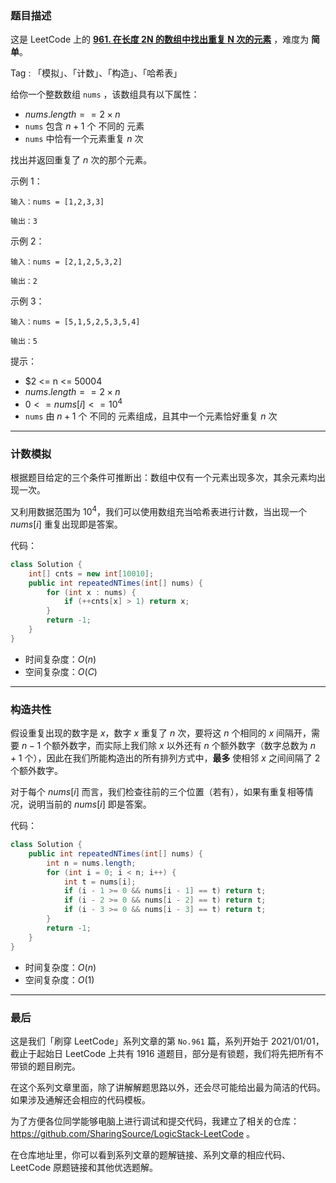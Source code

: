 ### 题目描述

这是 LeetCode 上的 **[961. 在长度 2N 的数组中找出重复 N 次的元素](https://leetcode.cn/problems/n-repeated-element-in-size-2n-array/solution/by-ac_oier-bslq/)** ，难度为 **简单**。

Tag : 「模拟」、「计数」、「构造」、「哈希表」



给你一个整数数组 `nums` ，该数组具有以下属性：

* $nums.length == 2 \times n$
* `nums` 包含 $n + 1$ 个 不同的 元素
* `nums` 中恰有一个元素重复 $n$ 次

找出并返回重复了 $n$ 次的那个元素。

示例 1：
```
输入：nums = [1,2,3,3]

输出：3
```
示例 2：
```
输入：nums = [2,1,2,5,3,2]

输出：2
```
示例 3：
```
输入：nums = [5,1,5,2,5,3,5,4]

输出：5
```

提示：
* $2 <= n <= 50004
* $nums.length == 2 \times n$
* $0 <= nums[i] <= 10^4$
* `nums` 由 $n + 1$ 个 不同的 元素组成，且其中一个元素恰好重复 $n$ 次

---

### 计数模拟

根据题目给定的三个条件可推断出：数组中仅有一个元素出现多次，其余元素均出现一次。

又利用数据范围为 $10^4$，我们可以使用数组充当哈希表进行计数，当出现一个 $nums[i]$ 重复出现即是答案。

代码：
```java
class Solution {
    int[] cnts = new int[10010];
    public int repeatedNTimes(int[] nums) {
        for (int x : nums) {
            if (++cnts[x] > 1) return x;
        }
        return -1;
    }
}
```
* 时间复杂度：$O(n)$
* 空间复杂度：$O(C)$

---

### 构造共性

假设重复出现的数字是 $x$，数字 $x$ 重复了 $n$ 次，要将这 $n$ 个相同的 $x$ 间隔开，需要 $n - 1$ 个额外数字，而实际上我们除 $x$ 以外还有 $n$ 个额外数字（数字总数为 $n + 1$ 个），因此在我们所能构造出的所有排列方式中，**最多** 使相邻 $x$ 之间间隔了 $2$ 个额外数字。

对于每个 $nums[i]$ 而言，我们检查往前的三个位置（若有），如果有重复相等情况，说明当前的 $nums[i]$ 即是答案。

代码：
```java
class Solution {
    public int repeatedNTimes(int[] nums) {
        int n = nums.length;
        for (int i = 0; i < n; i++) {
            int t = nums[i];
            if (i - 1 >= 0 && nums[i - 1] == t) return t;
            if (i - 2 >= 0 && nums[i - 2] == t) return t;
            if (i - 3 >= 0 && nums[i - 3] == t) return t;
        }
        return -1;
    }
}
```
* 时间复杂度：$O(n)$
* 空间复杂度：$O(1)$

---

### 最后

这是我们「刷穿 LeetCode」系列文章的第 `No.961` 篇，系列开始于 2021/01/01，截止于起始日 LeetCode 上共有 1916 道题目，部分是有锁题，我们将先把所有不带锁的题目刷完。

在这个系列文章里面，除了讲解解题思路以外，还会尽可能给出最为简洁的代码。如果涉及通解还会相应的代码模板。

为了方便各位同学能够电脑上进行调试和提交代码，我建立了相关的仓库：https://github.com/SharingSource/LogicStack-LeetCode 。

在仓库地址里，你可以看到系列文章的题解链接、系列文章的相应代码、LeetCode 原题链接和其他优选题解。


